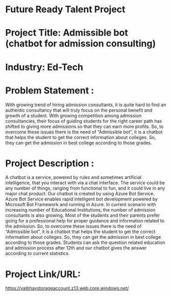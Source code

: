 # Future Ready Talent Project
# Project Title: Admissible bot (chatbot for admission consulting)
# Industry: Ed-Tech
# Problem Statement : 
With growing trend of hiring admission consultants, it is quite hard to find an authentic consultancy that will truly focus on the personal benefit and growth of a student. With growing competition among admission consultancies, their focus of guiding students for the right career path has shifted to giving more admissions so that they can earn more profits. So, to overcome these issues there is the need of “Admissible bot”, it is a chatbot that helps the student to get the correct information about colleges. So, they can get the admission in best college according to those grades.

# Project Description : 
A chatbot is a service, powered by rules and sometimes artificial intelligence, that you interact with via a chat interface. The service could be any number of things, ranging from functional to fun, and it could live in any major chat product. Our chatbot is created by using Azure Bot Service. Azure Bot Service enables rapid intelligent bot development powered by Microsoft Bot Framework and running in Azure. In current scenario with increasing number of Educational Institutions, the number of admission consultants is also growing. Most of the students and their parents prefer going for a professional help for proper guidance and information related to the admission. So, to overcome these issues there is the need of “Admissible bot”, it is a chatbot that helps the student to get the correct information about colleges. So, they can get the admission in best college according to those grades. Students can ask the question related education and admission process after 12th and our chatbot gives the answer according to current statistics.

# Project Link/URL:
https://vaibhavstorageaccount.z13.web.core.windows.net/
